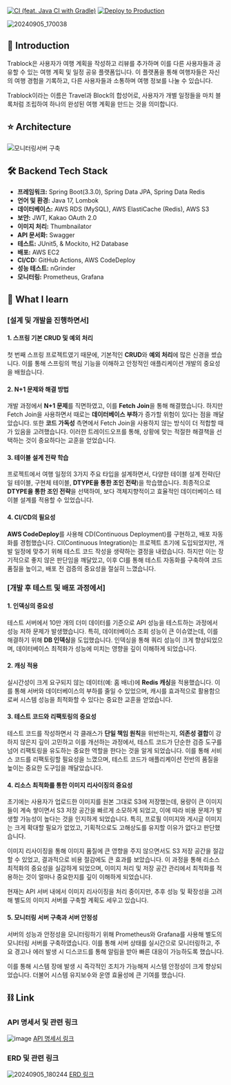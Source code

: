 [![CI (feat. Java CI with Gradle)](https://github.com/TravelLaboratory/travel-laboratory-was/actions/workflows/ci.yml/badge.svg)](https://github.com/TravelLaboratory/travel-laboratory-was/actions/workflows/ci.yml)
[![Deploy to Production](https://github.com/TravelLaboratory/travel-laboratory-was/actions/workflows/main-deploy.yml/badge.svg)](https://github.com/TravelLaboratory/travel-laboratory-was/actions/workflows/main-deploy.yml)

![20240905_170038](https://github.com/user-attachments/assets/0b35cbf0-4099-4662-8508-fad514e19d0f)
## 📑 Introduction
Trablock은 사용자가 여행 계획을 작성하고 리뷰를 추가하며 이를 다른 사용자들과 공유할 수 있는 여행 계획 및 일정 공유 플랫폼입니다. 이 플랫폼을 통해 여행자들은 자신의 여행 경험을 기록하고, 다른 사용자들과 소통하며 여행 정보를 나눌 수 있습니다.

Trablock이라는 이름은 Travel과 Block의 합성어로, 사용자가 개별 일정들을 마치 블록처럼 조립하여 하나의 완성된 여행 계획을 만드는 것을 의미합니다.

## ⭐ Architecture
![모니터링서버 구축](https://github.com/user-attachments/assets/661f70f6-d2b3-4048-8b9d-09a1ea732d51)

## 🛠 Backend Tech Stack

- **프레임워크:** Spring Boot(3.3.0), Spring Data JPA, Spring Data Redis
- **언어 및 환경:** Java 17, Lombok
- **데이터베이스:** AWS RDS (MySQL), AWS ElastiCache (Redis), AWS S3
- **보안:** JWT, Kakao OAuth 2.0
- **이미지 처리:** Thumbnailator
- **API 문서화:** Swagger
- **테스트:** JUnit5, & Mockito, H2 Database
- **배포:** AWS EC2
- **CI/CD:** GitHub Actions, AWS CodeDeploy
- **성능 테스트:** nGrinder
- **모니터링:** Prometheus, Grafana


## 🧶 What I learn  
### [설계 및 개발을 진행하면서] 

#### 1. **스프링 기본 CRUD 및 예외 처리**

첫 번째 스프링 프로젝트였기 때문에, 기본적인 **CRUD**와 **예외 처리**에 많은 신경을 썼습니다. 이를 통해 스프링의 핵심 기능을 이해하고 안정적인 애플리케이션 개발의 중요성을 배웠습니다.

#### 2. **N+1 문제와 해결 방법**

개발 과정에서 **N+1 문제**를 직면하였고, 이를 **Fetch Join**을 통해 해결했습니다. 하지만 Fetch Join을 사용하면서 때로는 **데이터베이스 부하**가 증가할 위험이 있다는 점을 깨달았습니다. 또한 **코드 가독성** 측면에서 Fetch Join을 사용하지 않는 방식이 더 적합할 때가 있음을 고려했습니다. 이러한 트레이드오프를 통해, 상황에 맞는 적절한 해결책을 선택하는 것이 중요하다는 교훈을 얻었습니다.

#### 3. **테이블 설계 전략 학습**

프로젝트에서 여행 일정의 3가지 주요 타입을 설계하면서, 다양한 테이블 설계 전략(단일 테이블, 구현체 테이블, **DTYPE을 통한 조인 전략**)을 학습했습니다. 최종적으로 **DTYPE을 통한 조인 전략**을 선택하여, 보다 객체지향적이고 효율적인 데이터베이스 테이블 설계를 적용할 수 있었습니다.

#### 4. **CI/CD의 필요성**

**AWS CodeDeploy**를 사용해 CD(Continuous Deployment)를 구현하고, 배포 자동화를 경험했습니다. CI(Continuous Integration)는 프로젝트 초기에 도입되었지만, 개발 일정에 맞추기 위해 테스트 코드 작성을 생략하는 결정을 내렸습니다. 하지만 이는 장기적으로 좋지 않은 판단임을 깨달았고, 이후 CI를 통해 테스트 자동화를 구축하여 코드 품질을 높이고, 배포 전 검증의 중요성을 절실히 느꼈습니다.


### [개발 후 테스트 및 배포 과정에서]

#### 1. **인덱싱의 중요성**

테스트 서버에서 10만 개의 더미 데이터를 기준으로 API 성능을 테스트하는 과정에서 성능 저하 문제가 발생했습니다. 특히, 데이터베이스 조회 성능이 큰 이슈였는데, 이를 해결하기 위해 **DB 인덱싱**을 도입했습니다. 인덱싱을 통해 쿼리 성능이 크게 향상되었으며, 데이터베이스 최적화가 성능에 미치는 영향을 깊이 이해하게 되었습니다.

#### 2. **캐싱 적용**

실시간성이 크게 요구되지 않는 데이터(예: 홈 배너)에 **Redis 캐싱**을 적용했습니다. 이를 통해 서버와 데이터베이스의 부하를 줄일 수 있었으며, 캐시를 효과적으로 활용함으로써 시스템 성능을 최적화할 수 있다는 중요한 교훈을 얻었습니다.

#### 3. **테스트 코드와 리팩토링의 중요성**

테스트 코드를 작성하면서 각 클래스가 **단일 책임 원칙**을 위반하는지, **의존성 결합**이 강하지 않은지 깊이 고민하고 이를 개선하는 과정에서, 테스트 코드가 단순한 검증 도구를 넘어 리팩토링을 유도하는 중요한 역할을 한다는 것을 알게 되었습니다. 이를 통해 서비스 코드를 리팩토링할 필요성을 느꼈으며, 테스트 코드가 애플리케이션 전반의 품질을 높이는 중요한 도구임을 깨달았습니다.

#### 4. 리소스 최적화를 통한 이미지 리사이징의 중요성
초기에는 사용자가 업로드한 이미지를 원본 그대로 S3에 저장했는데, 용량이 큰 이미지들이 계속 쌓이면서 S3 저장 공간을 빠르게 소모하게 되었고, 이에 따라 비용 문제가 발생할 가능성이 높다는 것을 인지하게 되었습니다. 특히, 프로필 이미지와 게시글 이미지는 크게 확대할 필요가 없었고, 기획적으로도 고해상도를 유지할 이유가 없다고 판단했습니다.

이미지 리사이징을 통해 이미지 품질에 큰 영향을 주지 않으면서도 S3 저장 공간을 절감할 수 있었고, 결과적으로 비용 절감에도 큰 효과를 보았습니다. 이 과정을 통해 리소스 최적화의 중요성을 실감하게 되었으며, 이미지 처리 및 저장 공간 관리에서 최적화를 적용하는 것이 얼마나 중요한지를 깊이 이해하게 되었습니다.

현재는 API 서버 내에서 이미지 리사이징을 처리 중이지만, 추후 성능 및 확장성을 고려해 별도의 이미지 서버를 구축할 계획도 세우고 있습니다.

#### 5. 모니터링 서버 구축과 서버 안정성

서버의 성능과 안정성을 모니터링하기 위해 Prometheus와 Grafana를 사용해 별도의 모니터링 서버를 구축하였습니다. 이를 통해 서버 상태를 실시간으로 모니터링하고, 주요 경고나 에러 발생 시 디스코드를 통해 알림을 받아 빠른 대응이 가능하도록 했습니다.

이를 통해 시스템 장애 발생 시 즉각적인 조치가 가능해져 시스템 안정성이 크게 향상되었습니다. 더불어 시스템 유지보수와 운영 효율성에 큰 기여를 했습니다.



## ⛓ Link
### API 명세서 및 관련 링크
![image](https://github.com/user-attachments/assets/759d9fec-1323-4324-a7f1-646f40c21115)
[API 명세서 링크](https://docs.google.com/spreadsheets/d/1dbc9NR9iWJA5QqbcnxBggA11os2IF-6P/edit?gid=403544037#gid=403544037)

### ERD 및 관련 링크
![20240905_180244](https://github.com/user-attachments/assets/acb3f8ba-0ae9-4546-ad50-d67ac4d6c2b9)
[ERD 링크](https://www.erdcloud.com/d/WAacjyYwg2zGhtC98)
